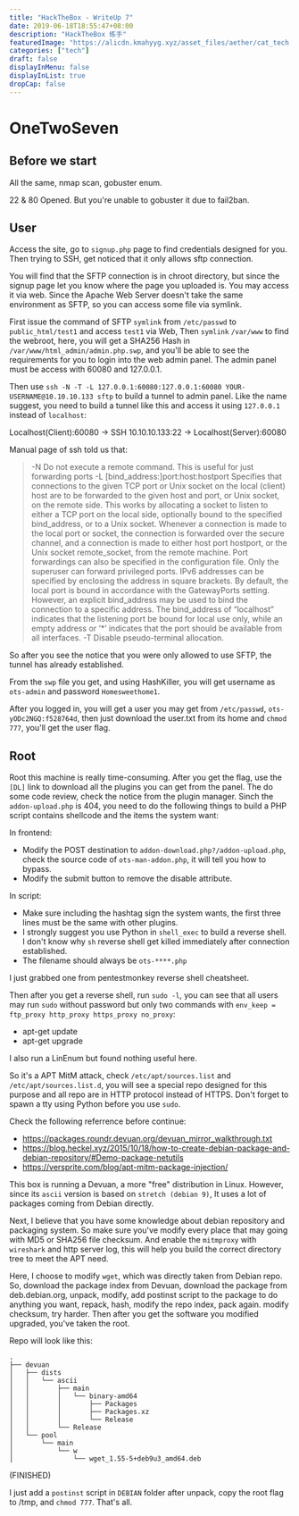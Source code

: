 ```yaml
---
title: "HackTheBox - WriteUp 7"
date: 2019-06-18T18:55:47+08:00
description: "HackTheBox 练手"
featuredImage: "https://alicdn.kmahyyg.xyz/asset_files/aether/cat_tech.webp"
categories: ["tech"]
draft: false
displayInMenu: false
displayInList: true
dropCap: false
---
```


# OneTwoSeven

## Before we start

All the same, nmap scan, gobuster enum.

22 & 80 Opened. But you're unable to gobuster it due to fail2ban.

## User

Access the site, go to `signup.php` page to find credentials designed for you. Then trying to SSH, get noticed that it only allows sftp connection.

You will find that the SFTP connection is in chroot directory, but since the signup page let you know where the page you uploaded is. You may access it via web. Since the Apache Web Server doesn't take the same environment as SFTP, so you can access some file via symlink.

First issue the command of SFTP `symlink` from `/etc/passwd` to `public_html/test1` and access `test1` via Web, Then `symlink` `/var/www` to find the webroot, here, you will get a SHA256 Hash in `/var/www/html_admin/admin.php.swp`, and you'll be able to see the requirements for you to login into the web admin panel. The admin panel must be access with 60080 and 127.0.0.1.

Then use `ssh -N -T -L 127.0.0.1:60080:127.0.0.1:60080 YOUR-USERNAME@10.10.10.133 sftp` to build a tunnel to admin panel. Like the name suggest, you need to build a tunnel like this and access it using `127.0.0.1` instead of `localhost`:

Localhost(Client):60080 -> SSH 10.10.10.133:22 -> Localhost(Server):60080

Manual page of ssh told us that:

> -N      Do not execute a remote command.  This is useful for just forwarding ports
> -L [bind_address:]port:host:hostport
    Specifies that connections to the given TCP port or Unix socket on the local (client) host are to be forwarded to the given host and port, or Unix socket, on the remote side.  This works by allocating a socket to listen to either a TCP port on the local side, optionally bound to the specified bind_address, or to a Unix socket.  Whenever a connection is made to the local port or socket, the connection is forwarded over the secure channel, and a connection is made to either host port hostport, or the Unix socket remote_socket, from the remote machine. Port forwardings can also be specified in the configuration file.  Only the superuser can forward privileged ports.  IPv6 addresses can be specified by enclosing the address in square brackets. By default, the local port is bound in accordance with the GatewayPorts setting.  However, an explicit bind_address may be used to bind the connection to a specific address.  The bind_address of “localhost” indicates that the listening port be bound for local use only, while an empty address or ‘*’ indicates that the port should be available from all interfaces.
> -T      Disable pseudo-terminal allocation.

So after you see the notice that you were only allowed to use SFTP, the tunnel has already established.

From the `swp` file you get, and using HashKiller, you will get username as `ots-admin` and password `Homesweethome1`.

After you logged in, you will get a user you may get from `/etc/passwd`, `ots-yODc2NGQ:f528764d`, then just download the user.txt from its home and `chmod 777`, you'll get the user flag.

## Root

Root this machine is really time-consuming. After you get the flag, use the `[DL]` link to download all the plugins you can get from the panel. The do some code review, check the notice from the plugin manager. Sinch the `addon-upload.php` is 404, you need to do the following things to build a PHP script contains shellcode and the items the system want:

In frontend:

- Modify the POST destination to `addon-download.php?/addon-upload.php`, check the source code of `ots-man-addon.php`, it will tell you how to bypass.
- Modify the submit button to remove the disable attribute.

In script:

- Make sure including the hashtag sign the system wants, the first three lines must be the same with other plugins.
- I strongly suggest you use Python in `shell_exec` to build a reverse shell. I don't know why `sh` reverse shell get killed immediately after connection established.
- The filename should always be `ots-****.php`

I just grabbed one from pentestmonkey reverse shell cheatsheet.

Then after you get a reverse shell, run `sudo -l`, you can see that all users may run `sudo` without password but only two commands with `env_keep = ftp_proxy http_proxy https_proxy no_proxy`:

- apt-get update
- apt-get upgrade

I also run a LinEnum but found nothing useful here.

So it's a APT MitM attack, check `/etc/apt/sources.list` and `/etc/apt/sources.list.d`, you will see a special repo designed for this purpose and all repo are in HTTP protocol instead of HTTPS. Don't forget to spawn a tty using Python before you use `sudo`.

Check the following referrence before continue:

- https://packages.roundr.devuan.org/devuan_mirror_walkthrough.txt
- https://blog.heckel.xyz/2015/10/18/how-to-create-debian-package-and-debian-repository/#Demo-package-netutils
- https://versprite.com/blog/apt-mitm-package-injection/

This box is running a Devuan, a more "free" distribution in Linux. However, since its `ascii` version is based on `stretch (debian 9)`, It uses a lot of packages coming from Debian directly.

Next, I believe that you have some knowledge about debian repository and packaging system. So make sure you've modify every place that may going with MD5 or SHA256 file checksum. And enable the `mitmproxy` with `wireshark` and http server log, this will help you build the correct directory tree to meet the APT need.

Here, I choose to modify `wget`, which was directly taken from Debian repo. So, download the package index from Devuan, download the package from deb.debian.org, unpack, modify, add postinst script to the package to do anything you want, repack, hash, modify the repo index, pack again. modify checksum, try harder. Then after you get the software you modified upgraded, you've taken the root. 

Repo will look like this:

```
.
├── devuan
│   ├── dists
│   │   └── ascii
│   │       ├── main
│   │       │   └── binary-amd64
│   │       │       ├── Packages
│   │       │       ├── Packages.xz
│   │       │       └── Release
│   │       └── Release
│   └── pool
│       └── main
│           └── w
│               └── wget_1.55-5+deb9u3_amd64.deb
```

(FINISHED)

I just add a `postinst` script in `DEBIAN` folder after unpack, copy the root flag to /tmp, and `chmod 777`. That's all.
